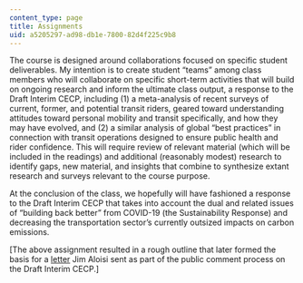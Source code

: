 ```yaml
---
content_type: page
title: Assignments
uid: a5205297-ad98-db1e-7800-82d4f225c9b8
---
```


The course is designed around collaborations focused on specific student deliverables. My intention is to create student “teams” among class members who will collaborate on specific short-term activities that will build on ongoing research and inform the ultimate class output, a response to the Draft Interim CECP, including (1) a meta-analysis of recent surveys of current, former, and potential transit riders, geared toward understanding attitudes toward personal mobility and transit specifically, and how they may have evolved, and (2) a similar analysis of global “best practices” in connection with transit operations designed to ensure public health and rider confidence. This will require review of relevant material (which will be included in the readings) and additional (reasonably modest) research to identify gaps, new material, and insights that combine to synthesize extant research and surveys relevant to the course purpose.

At the conclusion of the class, we hopefully will have fashioned a response to the Draft Interim CECP that takes into account the dual and related issues of “building back better” from COVID-19 (the Sustainability Response) and decreasing the transportation sector’s currently outsized impacts on carbon emissions.

\[The above assignment resulted in a rough outline that later formed the basis for a [letter](https://www.mass.gov/doc/interim-2030-cecp-public-comments-letter-attachments/download#page=1079) Jim Aloisi sent as part of the public comment process on the Draft Interim CECP.\]